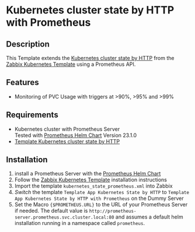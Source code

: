 # Kubernetes cluster state by HTTP with Prometheus

## Description
This Template extends the [Kubernetes cluster state by HTTP](https://git.zabbix.com/projects/ZBX/repos/zabbix/browse/templates/app/kubernetes_http/kubernetes_state_http/README.md) from the [Zabbix Kubernetes Template](https://www.zabbix.com/integrations/kubernetes) using a Prometheus API.

## Features
- Monitoring of PVC Usage with triggers at >90%, >95% and >99%

## Requirements
- Kubernetes cluster with Prometheus Server  
  Tested with [Prometheus Helm Chart](https://prometheus-community.github.io/helm-charts) Version 23.1.0
- [Template Kubernetes cluster state by HTTP](https://www.zabbix.com/integrations/kubernetes)

## Installation
1. install a Prometheus Server with the [Prometheus Helm Chart](https://prometheus-community.github.io/helm-charts)
2. Follow the [Zabbix Kubernetes Template](https://www.zabbix.com/integrations/kubernetes) installation instructions
3. Import the template `kubernetes_state_prometheus.xml` into Zabbix
4. _Switch_ the template `Template App Kubernetes State by HTTP` to `Template App Kubernetes State by HTTP with Prometheus` on the Dummy Server
5. Set the Macro `{$PROMETHEUS.URL}` to the URL of your Prometheus Server if needed.
  The default value is `http://prometheus-server.prometheus.svc.cluster.local:80` and assumes a default helm installation running in a namespace called `prometheus`.

